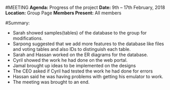 #MEETING
**Agenda:**                             Progress of the project
**Date:**                                  9th – 17th February, 2018
**Location:**                           Group Page 
**Members Present:**          All members

#Summary:
*	Sarah showed samples(tables) of the database to the group for modifications.
*	Sarpong suggested that we add more features to the database like files and voting tables and also IDs to distinguish each table.
*	Sarah and Hassan worked on the ER diagrams for the database.
*	Cyril showed the work he had done on the web portal.
*	Jamal brought up ideas to be implemented on the designs 
*	The CEO asked if Cyril had tested the work he had done for errors
*	Hassan said he was having problems with getting his emulator  to work.
*	The meeting was brought to an end.
